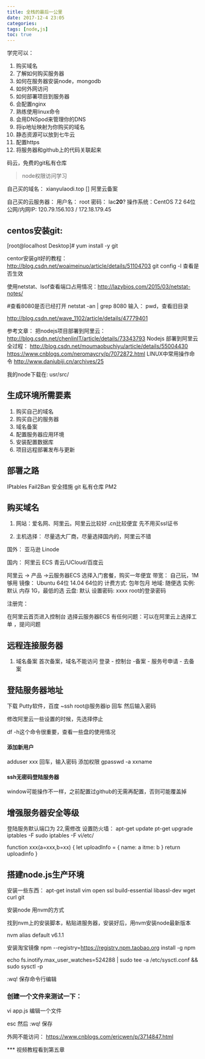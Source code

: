 ```yaml
---
title: 全栈的最后一公里
date: 2017-12-4 23:05
categories:
tags: [node,js]
toc: true
---
```


学完可以：

1. 购买域名
2. 了解如何购买服务器
3. 如何在服务器安装node，mongodb
4. 如何外网访问
5. 如何部署项目到服务器
6. 会配置nginx
7. 熟练使用linux命令
8. 会用DNSpod来管理你的DNS
9. 将ip地址映射为你购买的域名
10. 静态资源可以放到七牛云
11. 配置https
12. 将服务器和github上的代码关联起来


码云，免费的git私有仓库
> node权限访问学习

自己买的域名： xianyulaodi.top
[] 阿里云备案

自己买的云服务器：
用户名： root
密码： lac**20**?
操作系统：CentOS 7.2 64位 
公网/内网IP: 120.79.156.103 / 172.18.179.45  


## centos安装git:
[root@localhost Desktop]# yum install -y git

centor安装git好的教程： http://blog.csdn.net/woaimeinuo/article/details/51104703
git config -l 查看是否生效

使用netstat、lsof查看端口占用情况：http://lazybios.com/2015/03/netstat-notes/

 #查看8080是否已经打开
netstat -an | grep 8080
输入： pwd，查看旧目录


http://blog.csdn.net/wave_1102/article/details/47779401


参考文章：
把nodejs项目部署到阿里云： http://blog.csdn.net/chenlinIT/article/details/73343793
Nodejs 部署到阿里云全过程： http://blog.csdn.net/moumaobuchiyu/article/details/55004430
https://www.cnblogs.com/neromaycry/p/7072872.html 
LINUX中常用操作命令 http://www.daniubiji.cn/archives/25

我的node下载在: usr/src/
<!--more-->

## 生成环境所需要素

1. 购买自己的域名
2. 购买自己的服务器
3. 域名备案
4. 配置服务器应用环境
5. 安装配置数据库
6. 项目远程部署发布与更新

## 部署之路
IPtables Fail2Ban  安全措施
git 私有仓库
PM2

## 购买域名
1. 网站：爱名网、阿里云。阿里云比较好
.cn比较便宜
先不用买ssl证书

2. 主机选择：
尽量选大厂商，尽量选择国内的，阿里云不错

国外：
亚马逊
Linode

国内：
阿里云 ECS
青云/UCloud/百度云

阿里云 -> 产品 ->云服务器ECS
选择入门套餐，购买一年便宜
带宽： 自己玩，1M 够用
镜像： Ubuntu  64位  14.04 64位的
计费方式: 包年包月
地域: 随便选
实例: 默认 内存 1G，最低的选
云盘: 默认
设置密码: xxxx  root的登录密码


注册完： 

在阿里云首页进入控制台 
选择云服务器ECS
有任何问题：可以在阿里云上选择工单 ，提问问题


## 远程连接服务器

1. 域名备案
首次备案，域名不能访问
登录 - 控制台 -备案 - 服务号申请 - 去备案

## 登陆服务器地址

下载 Putty软件，百度
~ssh root@服务器ip  回车  然后输入密码

修改阿里云一些设置的时候，先选择停止

df -h这个命令很重要，查看一些盘的使用情况

#### 添加新用户

adduser xxx   回车，输入密码
添加权限 gpasswd -a xxname 


#### ssh无密码登陆服务器

window可能操作不一样，之前配置过github的无需再配置，否则可能覆盖掉


## 增强服务器安全等级

登陆服务默认端口为 22,需修改
设置防火墙： apt-get update 
pt-get upgrade
iptables -F
sudo iptables -F
vi/etc/

function xxx(a=xxx,b=xx) {
  let uploadInfo = {
     name: a
     itme: b
  }
  return uploadinfo
}
 

## 搭建node.js生产环境

安装一些东西：
apt-get install vim open 
ssl build-essential libassl-dev wget curl git

安装node
用nvm的方式

找到nvm上的安装脚本，粘贴进服务器，安装好后，用nvm安装node最新版本

nvm alias default v6.1.1

安装淘宝镜像 npm --registry=https://registry.npm.taobao.org install -g npm

echo fs.inotify.max_user_watches=524288 | sudo tee -a /etc/sysctl.conf && sudo sysctl -p 

:wq!  保存命令行编辑


### 创建一个文件来测试一下：
vi app.js 编辑一个文件

esc 然后 :wq! 保存


外网不能访问： https://www.cnblogs.com/ericwen/p/3714847.html




***  视频教程看到第五章
